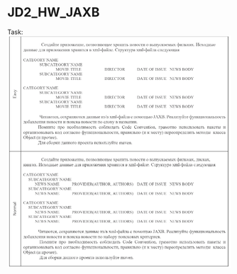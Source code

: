 ﻿# JD2_HW_JAXB
Task: <br>
![Image alt](https://github.com/apache-red/JD2_HW_JAXB/raw/master/ShowTask.png)